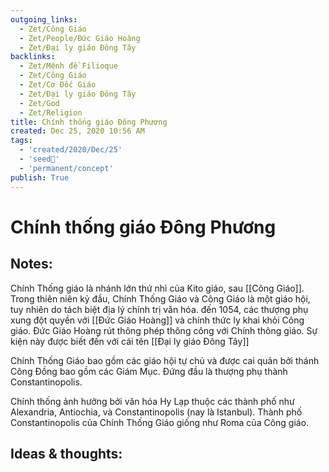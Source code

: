 ```yaml
---
outgoing_links:
  - Zet/Công Giáo
  - Zet/People/Đức Giáo Hoàng
  - Zet/Đại ly giáo Đông Tây
backlinks:
  - Zet/Mệnh đề Filioque
  - Zet/Công Giáo
  - Zet/Cơ Đốc Giáo
  - Zet/Đại ly giáo Đông Tây
  - Zet/God
  - Zet/Religion
title: Chính thống giáo Đông Phương
created: Dec 25, 2020 10:56 AM
tags:
  - 'created/2020/Dec/25'
  - 'seed🥜'
  - 'permanent/concept'
publish: True
---
```

# Chính thống giáo Đông Phương

## Notes:
Chính Thống giáo là nhánh lớn thứ nhì của Kito giáo, sau [[Công Giáo]]. Trong thiên niên kỷ đầu, Chính Thống Giáo và Công Giáo là một giáo hội, tuy nhiên do tách biệt địa lý chính trị văn hóa. đến 1054, các thượng phụ xung đột quyền với [[Đức Giáo Hoàng]] và chính thức ly khai khỏi Công giáo. Đức Giáo Hoàng rút thông phép thông công với Chính thông giáo. Sự kiện này được biết đến với cái tên [[Đại ly giáo Đông Tây]] 

Chính Thống Giáo bao gồm các giáo hội tự chủ và được cai quản bởi thánh Công Đồng bao gồm các Giám Mục. Đứng đầu là thượng phụ thành Constantinopolis.

Chính thống ảnh hưởng bởi văn hóa Hy Lạp thuộc các thành phố như Alexandria, Antiochia, và Constantinopolis (nay là Istanbul). Thành phố Constantinopolis của Chính Thống Giáo giống như Roma của Công giáo.

## Ideas & thoughts:
